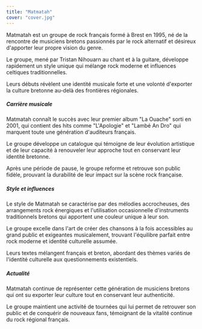 ```yaml
---
title: "Matmatah"
cover: "cover.jpg"
---
```


Matmatah est un groupe de rock français formé à Brest en 1995, né de la rencontre de musiciens bretons passionnés par le
rock alternatif et désireux d'apporter leur propre vision du genre.

Le groupe, mené par Tristan Nihouarn au chant et à la guitare, développe rapidement un style unique qui mélange rock
moderne et influences celtiques traditionnelles.

Leurs débuts révèlent une identité musicale forte et une volonté d'exporter la culture bretonne au-delà des frontières
régionales.


##### Carrière musicale

Matmatah connaît le succès avec leur premier album "La Ouache" sorti en 2001, qui contient des hits comme "L'Apologie"
et "Lambé An Dro" qui marquent toute une génération d'auditeurs français.

Le groupe développe un catalogue qui témoigne de leur évolution artistique et de leur capacité à renouveler leur
approche tout en conservant leur identité bretonne.

Après une période de pause, le groupe reforme et retrouve son public fidèle, prouvant la durabilité de leur impact sur
la scène rock française.


##### Style et influences

Le style de Matmatah se caractérise par des mélodies accrocheuses, des arrangements rock énergiques et l'utilisation
occasionnelle d'instruments traditionnels bretons qui apportent une couleur unique à leur son.

Le groupe excelle dans l'art de créer des chansons à la fois accessibles au grand public et exigeantes musicalement,
trouvant l'équilibre parfait entre rock moderne et identité culturelle assumée.

Leurs textes mélangent français et breton, abordant des thèmes variés de l'identité culturelle aux questionnements
existentiels.


##### Actualité

Matmatah continue de représenter cette génération de musiciens bretons qui ont su exporter leur culture tout en
conservant leur authenticité.

Le groupe maintient une activité de tournées qui lui permet de retrouver son public et de conquérir de nouveaux fans,
témoignant de la vitalité continue du rock régional français.
